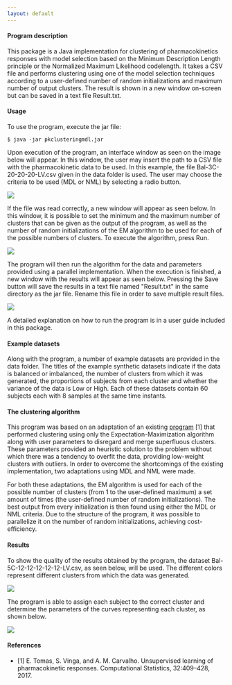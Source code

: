 ```yaml
---
layout: default
---
```


#### Program description

This package is a Java implementation for clustering of pharmacokinetics responses with model selection based on the Minimum Description Length principle or the Normalized Maximum Likelihood codelength. It takes a CSV file and performs clustering using one of the model selection techniques according to a user-defined number of random initializations and maximum number of output clusters. The result is shown in a new window on-screen but can be saved in a text file Result.txt.

#### Usage

To use the program, execute the jar file:

```
$ java -jar pkclusteringmdl.jar
```

Upon execution of the program, an interface window as seen on the image below will appear. In this window, the user may insert the path to a CSV file with the pharmacokinetic data to be used. In this example, the file Bal-3C-20-20-20-LV.csv given in the data folder is used. The user may choose the criteria to be used (MDL or NML) by selecting a radio button.

![](https://i.imgur.com/vW5vuwH.png)

If the file was read correctly, a new window will appear as seen below. In this window, it is possible to set the minimum and the maximum number of clusters that can be given as the output of the program, as well as the number of random initializations of the EM algorithm to be used for each of the possible numbers of clusters. To execute the algorithm, press Run.

![](https://i.imgur.com/kLxFyr0.png)

The program will then run the algorithm for the data and parameters provided using a parallel implementation. When the execution is finished, a new window with the results will appear as seen below. Pressing the Save button will save the results in a text file named "Result.txt" in the same directory as the jar file. Rename this file in order to save multiple result files.

![](https://i.imgur.com/vBIcoyZ.png)

A detailed explanation on how to run the program is in a user guide included in this package.

#### Example datasets

Along with the program, a number of example datasets are provided in the data folder. The titles of the example synthetic datasets indicate if the data is balanced or imbalanced, the number of clusters from which it was generated, the proportions of subjects from each cluster and whether the variance of the data is Low or High. Each of these datasets contain 60 subjects each with 8 samples at the same time instants.

#### The clustering algorithm

This program was based on an adaptation of an existing [program](https://asmcarvalho.github.io/EMPK/) \[1] that performed clustering using only the Expectation-Maximization algorithm along with user parameters to disregard and merge superfluous clusters. These parameters provided an heuristic solution to the problem without which there was a tendency to overfit the data, providing low-weight clusters with outliers. In order to overcome the shortcomings of the existing implementation, two adaptations using MDL and NML were made.

For both these adaptations, the EM algorithm is used for each of the possible number of clusters (from 1 to the user-defined maximum) a set amount of times (the user-defined number of random initializations). The best output from every initialization is then found using either the MDL or NML criteria. Due to the structure of the program, it was possible to parallelize it on the number of random initializations, achieving cost-efficiency.

#### Results

To show the quality of the results obtained by the program, the dataset Bal-5C-12-12-12-12-12-LV.csv, as seen below, will be used. The different colors represent different clusters from which the data was generated.

![](https://i.imgur.com/fbnGtE5.png)

The program is able to assign each subject to the correct cluster and determine the parameters of the curves representing each cluster, as shown below.

![](https://i.imgur.com/cdoPng9.png)

#### References

*   \[1] E. Tomas, S. Vinga, and A. M. Carvalho.  Unsupervised learning of pharmacokinetic responses. Computational Statistics, 32:409–428, 2017.
